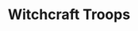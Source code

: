 --- 
title: "Witchcraft Troops"
publishdate: "2019-2-4T16:48:46+02:00"
src: "https://365manga.net/manga/witchcraft-troops"
image: "https://data.365manga.net/images/thumbnails/30641-witchcraft-troops.jpg"
description: " Some kind of global catastrophe results in magic working. So now there are wizards, rangers (shape changers), and elf looking people. A remotely posted squad must fight mercenaries equipped with sci-fi technology and magic to find their missing commander."
---